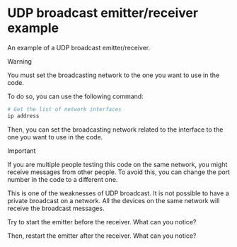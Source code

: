 # UDP broadcast emitter/receiver example

An example of a UDP broadcast emitter/receiver.

> [!WARNING]
>
> You must set the broadcasting network to the one you want to use in the code.
>
> To do so, you can use the following command:
>
> ```sh
> # Get the list of network interfaces
> ip address
> ```
>
> Then, you can set the broadcasting network related to the interface to the one
> you want to use in the code.

> [!IMPORTANT]
>
> If you are multiple people testing this code on the same network, you might
> receive messages from other people. To avoid this, you can change the port
> number in the code to a different one.
>
> This is one of the weaknesses of UDP broadcast. It is not possible to have a
> private broadcast on a network. All the devices on the same network will
> receive the broadcast messages.

Try to start the emitter before the receiver. What can you notice?

Then, restart the emitter after the receiver. What can you notice?
